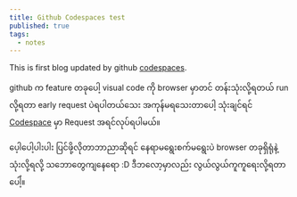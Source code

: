 ```yaml
---
title: Github Codespaces test
published: true
tags:
  - notes
---
```




This is first blog updated by github [codespaces](https://github.com/features/codespaces).

github က feature တခုပေါ့ visual code ကို browser မှာတင် တန်းသုံးလို့ရတယ် run လို့ရတာ early request ပဲရပါတယ်သေး အကုန်မရသေးတာပေါ့
သုံးချင်ရင် [Codespace](https://github.com/features/codespaces) မှာ Request အရင်လုပ်ရပါမယ်။

ပေ့ါပေါ့ပါးပါး ပြင်ဖို့လိုတာဘာညာဆိုရင် နေရာမရွေးစက်မရွေးပဲ browser တခုရှိရုံနဲ့ သုံးလို့ရလို့ သဘောတွေကျနေရော :D ဒီဘလော့မှာလည်း လွယ်လွယ်ကူကူရေးလို့ရတာပေါံ့။